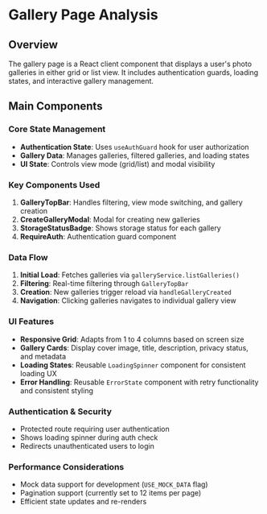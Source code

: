 # Gallery Page Analysis

## Overview

The gallery page is a React client component that displays a user's photo galleries in either grid or list view. It includes authentication guards, loading states, and interactive gallery management.

## Main Components

### Core State Management

- **Authentication State**: Uses `useAuthGuard` hook for user authorization
- **Gallery Data**: Manages galleries, filtered galleries, and loading states
- **UI State**: Controls view mode (grid/list) and modal visibility

### Key Components Used

1. **GalleryTopBar**: Handles filtering, view mode switching, and gallery creation
2. **CreateGalleryModal**: Modal for creating new galleries
3. **StorageStatusBadge**: Shows storage status for each gallery
4. **RequireAuth**: Authentication guard component

### Data Flow

1. **Initial Load**: Fetches galleries via `galleryService.listGalleries()`
2. **Filtering**: Real-time filtering through `GalleryTopBar`
3. **Creation**: New galleries trigger reload via `handleGalleryCreated`
4. **Navigation**: Clicking galleries navigates to individual gallery view

### UI Features

- **Responsive Grid**: Adapts from 1 to 4 columns based on screen size
- **Gallery Cards**: Display cover image, title, description, privacy status, and metadata
- **Loading States**: Reusable `LoadingSpinner` component for consistent loading UX
- **Error Handling**: Reusable `ErrorState` component with retry functionality and consistent styling

### Authentication & Security

- Protected route requiring user authentication
- Shows loading spinner during auth check
- Redirects unauthenticated users to login

### Performance Considerations

- Mock data support for development (`USE_MOCK_DATA` flag)
- Pagination support (currently set to 12 items per page)
- Efficient state updates and re-renders
